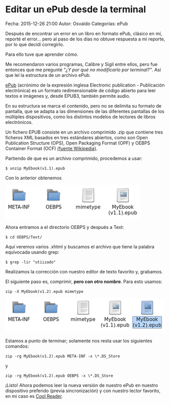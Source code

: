 Editar un ePub desde la terminal
==================================

Fecha: 2015-12-26 21:00
Autor: Osvaldo
Categorías: ePub

Después de encontrar un error en un libro en formato ePub, clásico en mí, reporté el error... pero al paso de los días no obtuve respuesta a mi reporte, por lo que decidí corregirlo.

<!-- break -->

Para ello tuve que aprender cómo.

Me recomendaron varios programas, Calibre y Sigil entre ellos, pero fue entonces que me pregunté _"¿Y por qué no modificarlo por terminal?"_. Así que leí la estructura de un archivo ePub.

[ePub](http://idpf.org/epub) (acrónimo de la expresión inglesa Electronic publication - Publicación electrónica) es un formato redimensionable de código abierto para leer textos e imágenes y, desde EPUB3, también permite audio.

En su estructura se marca el contenido, pero no se delimita su formato de pantalla, que se adapta a las dimensiones de las diferentes pantallas de los múltiples dispositivos, como los distintos modelos de lectores de libros electrónicos.

Un fichero EPUB consiste en un archivo comprimido .zip que contiene tres ficheros XML basados en tres estándares abiertos, como son Open Publication Structure (OPS), Open Packaging Format (OPF) y OEBPS Container Format (OCF) [(fuente Wikipedia)](https://es.wikipedia.org/wiki/EPUB).

Partiendo de que es un archivo comprimido, procedemos a usar:

<pre><code>$ unzip MyEbook(v1.1).epub</code></pre>

Con lo anterior obtenemos 

![unzip epub](2015-12-26-editar-epub-terminal/MyEbook01.png)

Ahora entramos a el directorio OEBPS y después a Text:

<pre><code>$ cd OEBPS/Text/</code></pre>

Aquí veremos varios .xhtml y buscamos el archivo que tiene la palabra equivocada usando grep:

<pre><code>$ grep -lir "utiizado"</code></pre>

Realizamos la corrección con nuestro editor de texto favorito y, grabamos.

El siguiente paso es, comprimir, __pero con otro nombre__. Para esto usamos:

<pre><code>zip -X MyEbook(v1.2).epub mimetype</code></pre>

![unzip epub](2015-12-26-editar-epub-terminal/MyEbook02.png)

Estamos a punto de terminar; solamente nos resta usar los siguientes comandos:

<pre><code>zip -rg MyEbook(v1.2).epub META-INF -x \*.DS_Store</code></pre>

y

<pre><code>zip -rg MyEbook(v1.2).epub OEBPS -x \*.DS_Store</code></pre>

¡Listo! Ahora podemos leer la nueva versión de nuestro ePub en nuestro dispositivo preferido (previa sincronización) y con nuestro lector favorito, en mi caso es [Cool Reader](https://f-droid.org/repository/browse/?fdfilter=coolreader&fdid=org.coolreader).

<br />
